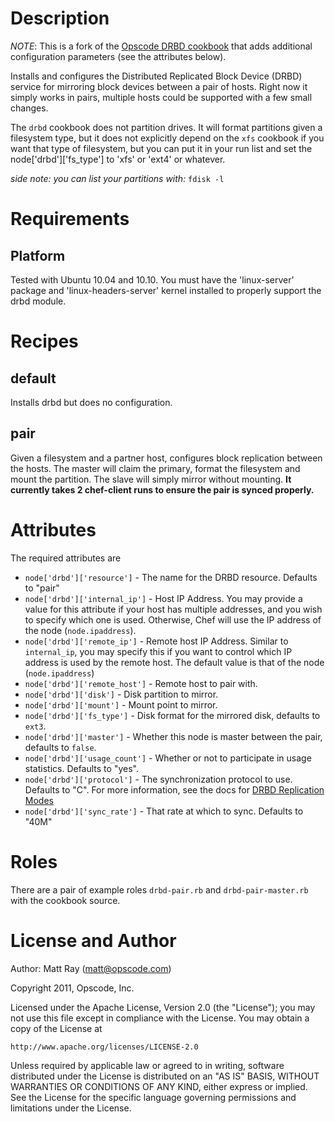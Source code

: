 Description
===========

*NOTE*: This is a fork of the [Opscode DRBD
cookbook](https://github.com/opscode/cookbooks/tree/master/drbd) that adds
additional configuration parameters (see the attributes below).

Installs and configures the Distributed Replicated Block Device (DRBD) service
for mirroring block devices between a pair of hosts. Right now it simply works
in pairs, multiple hosts could be supported with a few small changes.

The `drbd` cookbook does not partition drives. It will format partitions given
a filesystem type, but it does not explicitly depend on the `xfs` cookbook if
you want that type of filesystem, but you can put it in your run list and set
the node['drbd']['fs_type'] to 'xfs' or 'ext4' or whatever.

*side note: you can list your partitions with:* `fdisk -l`

Requirements
============

Platform
--------

Tested with Ubuntu 10.04 and 10.10. You must have the 'linux-server' package
and 'linux-headers-server' kernel installed to properly support the drbd
module.

Recipes
=======

default
-------

Installs drbd but does no configuration.

pair
----

Given a filesystem and a partner host, configures block replication between the
hosts. The master will claim the primary, format the filesystem and mount the
partition. The slave will simply mirror without mounting. **It currently takes
2 chef-client runs to ensure the pair is synced properly.**

Attributes
==========
The required attributes are

* `node['drbd']['resource']` - The name for the DRBD resource. Defaults to "pair"
* `node['drbd']['internal_ip']` - Host IP Address. You may provide a value for
   this attribute if your host has multiple addresses, and you wish to specify
   which one is used. Otherwise, Chef will use the IP address of the node
   (`node.ipaddress`).
* `node['drbd']['remote_ip']` - Remote host IP Address. Similar to
  `internal_ip`, you may specify this if you want to control which IP address
  is used by the remote host. The default value is that of the node
  (`node.ipaddress`)
* `node['drbd']['remote_host']` - Remote host to pair with.
* `node['drbd']['disk']` - Disk partition to mirror.
* `node['drbd']['mount']` - Mount point to mirror.
* `node['drbd']['fs_type']` - Disk format for the mirrored disk, defaults to
   `ext3`.
* `node['drbd']['master']` - Whether this node is master between the pair,
   defaults to `false`.
* `node['drbd']['usage_count']` - Whether or not to participate in usage
   statistics. Defaults to "yes".
* `node['drbd']['protocol']` - The synchronization protocol to use. Defaults to
   "C". For more information, see the docs for
   [DRBD Replication Modes](http://www.drbd.org/users-guide-emb/s-replication-protocols.html)
* `node['drbd']['sync_rate']` - That rate at which to sync. Defaults to "40M"

Roles
=====

There are a pair of example roles `drbd-pair.rb` and `drbd-pair-master.rb` with
the cookbook source.

License and Author
==================

Author: Matt Ray (<matt@opscode.com>)

Copyright 2011, Opscode, Inc.

Licensed under the Apache License, Version 2.0 (the "License");
you may not use this file except in compliance with the License.
You may obtain a copy of the License at

    http://www.apache.org/licenses/LICENSE-2.0

Unless required by applicable law or agreed to in writing, software distributed
under the License is distributed on an "AS IS" BASIS, WITHOUT WARRANTIES OR
CONDITIONS OF ANY KIND, either express or implied.  See the License for the
specific language governing permissions and limitations under the License.

